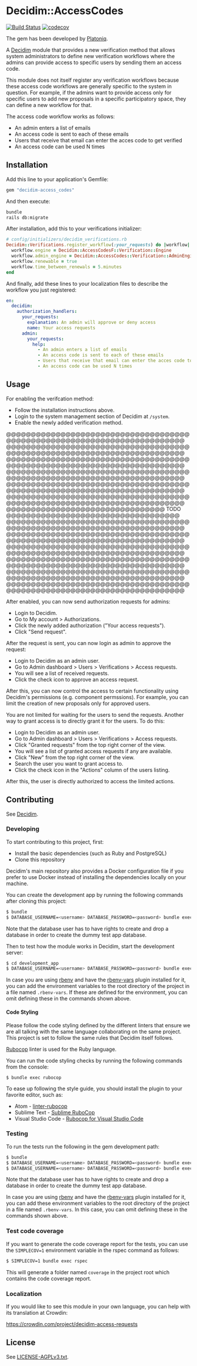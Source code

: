 # Decidim::AccessCodes

[![Build Status](https://travis-ci.com/mainio/decidim-module-access_codes.svg?branch=master)](https://travis-ci.com/mainio/decidim-module-access_codes)
[![codecov](https://codecov.io/gh/mainio/decidim-module-access_codes/branch/master/graph/badge.svg)](https://codecov.io/gh/mainio/decidim-module-access_codes)

The gem has been developed by [Platoniq](https://github.com/Platoniq/).

A [Decidim](https://github.com/decidim/decidim) module that provides a new
verification method that allows system administrators to define new verification
workflows where the admins can provide access to specific users by sending them an access code.

This module does not itself register any verification workflows because these
access code workflows are generally specific to the system in question. For
example, if the admins want to provide access only for specific users to add
new proposals in a specific participatory space, they can define a new workflow
for that.

The access code workflow works as follows:

- An admin enters a list of emails
- An access code is sent to each of these emails
- Users that receive that email can enter the acces code to get verified
- An access code can be used N times


## Installation

Add this line to your application's Gemfile:

```ruby
gem "decidim-access_codes"
```

And then execute:

```bash
bundle
rails db:migrate
```

After installation, add this to your verifications initializer:

```ruby
# config/initializers/decidim_verifications.rb
Decidim::Verifications.register_workflow(:your_requests) do |workflow|
  workflow.engine = Decidim::AccessCodesF::Verification::Engine
  workflow.admin_engine = Decidim::AccessCodes::Verification::AdminEngine
  workflow.renewable = true
  workflow.time_between_renewals = 5.minutes
end
```

And finally, add these lines to your localization files to describe the workflow
you just registered:

```yaml
en:
  decidim:
    authorization_handlers:
      your_requests:
        explanation: An admin will approve or deny access
        name: Your access requests
      admin:
        your_requests:
          help:
            - An admin enters a list of emails
            - An access code is sent to each of these emails
            - Users that receive that email can enter the acces code to get verified
            - An access code can be used N times
```

## Usage

For enabling the verifcation method:

- Follow the installation instructions above.
- Login to the system management section of Decidim at `/system`.
- Enable the newly added verification method.

@@@@@@@@@@@@@@@@@@@@@@@@@@@@@@@@@@@@@@@@@@@@@@@@@@@@@@@@@@@@@@@@@@@@@@@@@
@@@@@@@@@@@@@@@@@@@@@@@@@@@@@@@@@@@@@@@@@@@@@@@@@@@@@@@@@@@@@@@@@@@@@@@@@
@@@@@@@@@@@@@@@@@@@@@@@@@@@@@@@@@@@@@@@@@@@@@@@@@@@@@@@@@@@@@@@@@@@@@@@@@
@@@@@@@@@@@@@@@@@@@@@@@@@@@@@@@@@@@@@@@@@@@@@@@@@@@@@@@@@@@@@@@@@@@@@@@@@
@@@@@@@@@@@@@@@@@@@@@@@@@@@@@@@@@@@@@@@@@@@@@@@@@@@@@@@@@@@@@@@@@@@@@@@@@
@@@@@@@@@@@@@@@@@@@@@@@@@@@@@@@@@@@@@@@@@@@@@@@@@@@@@@@@@@@@@@@@@@@@@@@@@
@@@@@@@@@@@@@@@@@@@@@@@@@@@@@@@@ TODO @@@@@@@@@@@@@@@@@@@@@@@@@@@@@@@@@@@
@@@@@@@@@@@@@@@@@@@@@@@@@@@@@@@@@@@@@@@@@@@@@@@@@@@@@@@@@@@@@@@@@@@@@@@@@
@@@@@@@@@@@@@@@@@@@@@@@@@@@@@@@@@@@@@@@@@@@@@@@@@@@@@@@@@@@@@@@@@@@@@@@@@
@@@@@@@@@@@@@@@@@@@@@@@@@@@@@@@@@@@@@@@@@@@@@@@@@@@@@@@@@@@@@@@@@@@@@@@@@
@@@@@@@@@@@@@@@@@@@@@@@@@@@@@@@@@@@@@@@@@@@@@@@@@@@@@@@@@@@@@@@@@@@@@@@@@
@@@@@@@@@@@@@@@@@@@@@@@@@@@@@@@@@@@@@@@@@@@@@@@@@@@@@@@@@@@@@@@@@@@@@@@@@
@@@@@@@@@@@@@@@@@@@@@@@@@@@@@@@@@@@@@@@@@@@@@@@@@@@@@@@@@@@@@@@@@@@@@@@@@

After enabled, you can now send authorization requests for admins:

- Login to Decidim.
- Go to My account > Authorizations.
- Click the newly added authorization ("Your access requests").
- Click "Send request".

After the request is sent, you can now login as admin to approve the request:

- Login to Decidim as an admin user.
- Go to Admin dashboard > Users > Verifications > Access requests.
- You will see a list of received requests.
- Click the check icon to approve an access request.

After this, you can now control the access to certain functionality using
Decidim's permissions (e.g. component permssions). For example, you can limit
the creation of new proposals only for approved users.

You are not limited for waiting for the users to send the requests. Another way
to grant access is to directly grant it for the users. To do this:

- Login to Decidim as an admin user.
- Go to Admin dashboard > Users > Verifications > Access requests.
- Click "Granted requests" from the top right corner of the view.
- You will see a list of granted access requests if any are available.
- Click "New" from the top right corner of the view.
- Search the user you want to grant access to.
- Click the check icon in the "Actions" column of the users listing.

After this, the user is directly authorized to access the limited actions.

## Contributing

See [Decidim](https://github.com/decidim/decidim).

### Developing

To start contributing to this project, first:

- Install the basic dependencies (such as Ruby and PostgreSQL)
- Clone this repository

Decidim's main repository also provides a Docker configuration file if you
prefer to use Docker instead of installing the dependencies locally on your
machine.

You can create the development app by running the following commands after
cloning this project:

```bash
$ bundle
$ DATABASE_USERNAME=<username> DATABASE_PASSWORD=<password> bundle exec rake development_app
```

Note that the database user has to have rights to create and drop a database in
order to create the dummy test app database.

Then to test how the module works in Decidim, start the development server:

```bash
$ cd development_app
$ DATABASE_USERNAME=<username> DATABASE_PASSWORD=<password> bundle exec rails s
```

In case you are using [rbenv](https://github.com/rbenv/rbenv) and have the
[rbenv-vars](https://github.com/rbenv/rbenv-vars) plugin installed for it, you
can add the environment variables to the root directory of the project in a file
named `.rbenv-vars`. If these are defined for the environment, you can omit
defining these in the commands shown above.

#### Code Styling

Please follow the code styling defined by the different linters that ensure we
are all talking with the same language collaborating on the same project. This
project is set to follow the same rules that Decidim itself follows.

[Rubocop](https://rubocop.readthedocs.io/) linter is used for the Ruby language.

You can run the code styling checks by running the following commands from the
console:

```
$ bundle exec rubocop
```

To ease up following the style guide, you should install the plugin to your
favorite editor, such as:

- Atom - [linter-rubocop](https://atom.io/packages/linter-rubocop)
- Sublime Text - [Sublime RuboCop](https://github.com/pderichs/sublime_rubocop)
- Visual Studio Code - [Rubocop for Visual Studio Code](https://github.com/misogi/vscode-ruby-rubocop)

### Testing

To run the tests run the following in the gem development path:

```bash
$ bundle
$ DATABASE_USERNAME=<username> DATABASE_PASSWORD=<password> bundle exec rake test_app
$ DATABASE_USERNAME=<username> DATABASE_PASSWORD=<password> bundle exec rspec
```

Note that the database user has to have rights to create and drop a database in
order to create the dummy test app database.

In case you are using [rbenv](https://github.com/rbenv/rbenv) and have the
[rbenv-vars](https://github.com/rbenv/rbenv-vars) plugin installed for it, you
can add these environment variables to the root directory of the project in a
file named `.rbenv-vars`. In this case, you can omit defining these in the
commands shown above.

### Test code coverage

If you want to generate the code coverage report for the tests, you can use
the `SIMPLECOV=1` environment variable in the rspec command as follows:

```bash
$ SIMPLECOV=1 bundle exec rspec
```

This will generate a folder named `coverage` in the project root which contains
the code coverage report.

### Localization

If you would like to see this module in your own language, you can help with its
translation at Crowdin:

https://crowdin.com/project/decidim-access-requests

## License

See [LICENSE-AGPLv3.txt](LICENSE-AGPLv3.txt).
